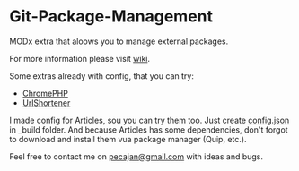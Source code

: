Git-Package-Management
======================

MODx extra that aloows you to manage external packages.

For more information please visit [wiki](https://github.com/TheBoxer/Git-Package-Management/wiki).

Some extras already with config, that you can try:
 * [ChromePHP](https://github.com/TheBoxer/ChromePHP_MODX)
 * [UrlShortener](https://github.com/TheBoxer/UrlShortener)
 
I made config for Articles, sou you can try them too. Just create [config.json](http://pastebin.com/wDQGKbnh) in _build folder. And because Articles has some dependencies, don't forgot to download and install them vua package manager (Quip, etc.).

Feel free to contact me on pecajan@gmail.com with ideas and bugs.
